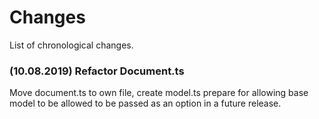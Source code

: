 # Changes

List of chronological changes.

### (10.08.2019) Refactor Document.ts

Move document.ts to own file, create model.ts prepare for allowing base model to be allowed to be passed as an option in a future release.